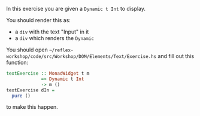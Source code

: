 In this exercise you are given a `Dynamic t Int` to display.

You should render this as:

- a `div` with the text "Input" in it
- a `div` which renders the `Dynamic` 

You should open
`~/reflex-workshop/code/src/Workshop/DOM/Elements/Text/Exercise.hs`
and fill out this function:

```haskell
textExercise :: MonadWidget t m
             => Dynamic t Int
             -> m ()
textExercise dIn =
  pure ()
```

to make this happen.
